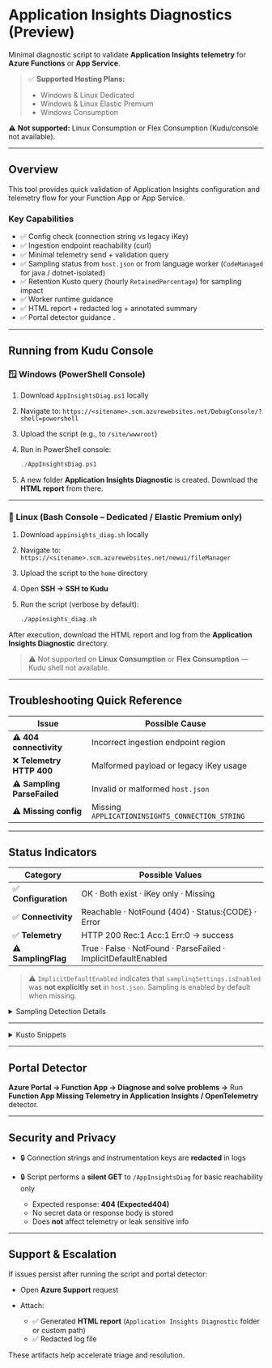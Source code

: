 # Application Insights Diagnostics (Preview)

Minimal diagnostic script to validate **Application Insights telemetry** for **Azure Functions** or **App Service**.

> ✅ **Supported Hosting Plans:**
>
> * Windows & Linux Dedicated
> * Windows & Linux Elastic Premium
> * Windows Consumption

 ⚠️ **Not supported:** Linux Consumption or Flex Consumption (Kudu/console not available).

---

## Overview

This tool provides quick validation of Application Insights configuration and telemetry flow for your Function App or App Service.

### Key Capabilities

* ✅ Config check (connection string vs legacy iKey)
* ✅ Ingestion endpoint reachability (curl)
* ✅ Minimal telemetry send + validation query
* ✅ Sampling status from `host.json` or from language worker (`CodeManaged` for java / dotnet-isolated)
* ✅ Retention Kusto query (hourly `RetainedPercentage`) for sampling impact
* ✅ Worker runtime guidance
* ✅ HTML report + redacted log + annotated summary 
* ✅ Portal detector guidance .

---

## Running from Kudu Console

### 🪟 Windows (PowerShell Console)

1. Download `AppInsightsDiag.ps1` locally
2. Navigate to:
  `https://<sitename>.scm.azurewebsites.net/DebugConsole/?shell=powershell`
3. Upload the script (e.g., to `/site/wwwroot`)
4. Run in PowerShell console:

   ```powershell
   ./AppInsightsDiag.ps1
   ```
5. A new folder **Application Insights Diagnostic** is created. Download the **HTML report** from there.

---

### 🐧 Linux (Bash Console – Dedicated / Elastic Premium only)

1. Download `appinsights_diag.sh` locally
2. Navigate to:
   `https://<sitename>.scm.azurewebsites.net/newui/fileManager`
3. Upload the script to the `home` directory
4. Open **SSH → SSH to Kudu**
5. Run the script (verbose by default):

   ```bash
   ./appinsights_diag.sh
   ```
After execution, download the HTML report and log from the **Application Insights Diagnostic** directory.

> ⚠️ Not supported on **Linux Consumption** or **Flex Consumption** — Kudu shell not available.

---

## Troubleshooting Quick Reference

| Issue                       | Possible Cause                                  |
| --------------------------- | ----------------------------------------------- |
| ⚠️ **404 connectivity**     | Incorrect ingestion endpoint region             |
| ❌ **Telemetry HTTP 400**    | Malformed payload or legacy iKey usage          |
| ⚠️ **Sampling ParseFailed** | Invalid or malformed `host.json`                |
| ⚠️ **Missing config**       | Missing `APPLICATIONINSIGHTS_CONNECTION_STRING` |

---

## Status Indicators

| Category            | Possible Values                                                |
| ------------------- | -------------------------------------------------------------- |
| ✅ **Configuration** | OK · Both exist · iKey only · Missing                          |
| ✅ **Connectivity**  | Reachable · NotFound (404) · Status:{CODE} · Error             |
| ✅ **Telemetry**     | HTTP 200 Rec:1 Acc:1 Err:0 → success                           |
| ⚠️ **SamplingFlag** | True · False · NotFound · ParseFailed · ImplicitDefaultEnabled |

> ⚠️ `ImplicitDefaultEnabled` indicates that `samplingSettings.isEnabled` was **not explicitly set** in `host.json`. Sampling is enabled by default when missing.

<details>
<summary>Sampling Detection Details</summary>

| Condition                                 | SamplingFlag             | Interpretation                |
| ----------------------------------------- | ------------------------ | ----------------------------- |
| Missing `samplingSettings` or `isEnabled` | `ImplicitDefaultEnabled` | Sampling active by default    |
| `"isEnabled": true`                       | `True`                   | Sampling explicitly enabled   |
| `"isEnabled": false`                      | `False`                  | Sampling disabled             |
| Parse error                               | `ParseFailed`            | Invalid JSON                  |
| File missing                              | `NotFound`               | Treated as enabled by default |

**Kusto Retention Query**

```kusto
union requests, dependencies, pageViews, browserTimings, exceptions, traces
| where timestamp > ago(24h)
| summarize RetainedPercentage = 100/avg(coalesce(itemCount,1)) by bin(timestamp,1h), itemType
```

**Interpretation:**

* ≈100 → Full retention, no sampling
* <100 → Sampling active (reduced telemetry)
* Fluctuating 90–99 → Adaptive sampling

**To disable sampling explicitly**, add to `host.json`:

```json
{
  "logging": {
    "applicationInsights": {
      "samplingSettings": {
        "isEnabled": false
      }
    }
  }
}
```

</details>

---

<details>
<summary>Kusto Snippets</summary>

**Event validation**

```kusto
customEvents
| where timestamp > ago(1h)
| where name == 'curlConnectivityTestEvent-<GUID>'
```

**Sampling retention**

```kusto
union requests, dependencies, pageViews, browserTimings, exceptions, traces
| where timestamp > ago(24h)
| summarize RetainedPercentage = 100/avg(coalesce(itemCount,1)) by bin(timestamp,1h), itemType
```

</details>

---

## Portal Detector

**Azure Portal → Function App → Diagnose and solve problems →**
Run **Function App Missing Telemetry in Application Insights / OpenTelemetry** detector.

---

## Security and Privacy

* 🔒 Connection strings and instrumentation keys are **redacted** in logs
* 🔒 Script performs a **silent GET** to `/AppInsightsDiag` for basic reachability only

  * Expected response: **404 (Expected404)**
  * No secret data or response body is stored
  * Does **not** affect telemetry or leak sensitive info

---

## Support & Escalation

If issues persist after running the script and portal detector:

* Open **Azure Support** request
* Attach:

  * ✅ Generated **HTML report** (`Application Insights Diagnostic` folder or custom path)
  * ✅ Redacted log file

These artifacts help accelerate triage and resolution.
